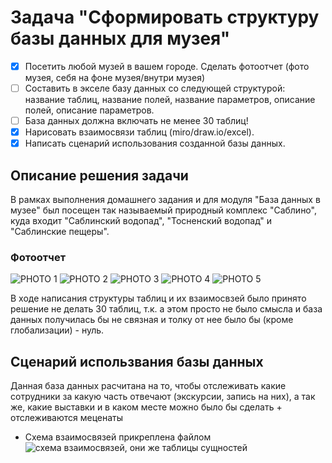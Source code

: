 # Задача "Сформировать структуру базы данных для музея"


- [x] Посетить любой музей в вашем городе. Сделать фотоотчет (фото музея, себя на фоне музея/внутри музея)  
- [ ] Составить в экселе базу данных со следующей структурой: название таблиц, название полей, название параметров, описание полей, описание параметров.
- [ ] База данных должна включать не менее 30 таблиц!  
- [x]  Нарисовать взаимосвязи таблиц (miro/draw.io/excel).  
- [x]  Написать сценарий использования созданной базы данных.

## Описание решения задачи
В рамках выполнения домашнего задания и для модуля "База данных в музее" был посещен так называемый природный комплекс "Саблино", куда входит "Саблинский водопад", "Тосненский водопад" и "Саблинские пещеры".  

### Фотоотчет
![PHOTO 1](photo_2023-07-02_19-57-11.jpg) 
![PHOTO 2](photo_2023-07-02_19-50-38.jpg) 
![PHOTO 3](photo_2023-07-02_19-50-36.jpg) 
![PHOTO 4](photo_2023-07-02_19-50-37.jpg) 
![PHOTO 5](photo_2023-07-02_19-50-33.jpg) 


В ходе написания структуры таблиц и их взаимосвзей было принято решение не делать 30 таблиц, т.к. а этом просто не было смысла и база данных получилась бы не связная и толку от нее было бы (кроме глобализации) - нуль.

## Сценарий использвания базы данных

Данная база данных расчитана на то, чтобы отслеживать какие сотрудники за какую часть отвечают (экскурсии, запись на них), а так же, какие выставки и в каком месте можно было бы сделать + отслеживаются меценаты

- Схема взаимосвязей прикреплена файлом ![схема взаимосвязей, они же таблицы сущностей](111.jpg)